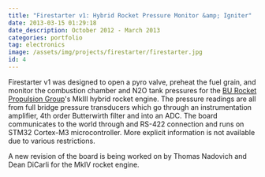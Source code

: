 ```yaml
---
title: "Firestarter v1: Hybrid Rocket Pressure Monitor &amp; Igniter"
date: 2013-03-15 01:29:18
date_description: October 2012 - March 2013
categories: portfolio
tag: electronics
image: /assets/img/projects/firestarter/firestarter.jpg
id: 4
---
```


Firestarter v1 was designed to open a pyro valve, preheat the fuel grain, and monitor the combustion chamber and N2O tank pressures for the <a href="http://burpg.com">BU Rocket Propulsion Group</a>'s MkIII hybrid rocket engine. The pressure readings are all from full bridge pressure transducers which go through an instrumentation amplifier, 4th order Butterwirth filter and into an ADC. The board communicates to the world through and RS-422 connection and runs on STM32 Cortex-M3 microcontroller. More explicit information is not available due to various restrictions.

A new revision of the board is being worked on by Thomas Nadovich and Dean DiCarli for the MkIV rocket engine. 